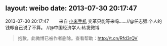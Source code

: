layout: weibo
date: 2013-07-30 20:17:47
---
<meta name="referrer" content="no-referrer" />

2013-07-30 20:17:47  &nbsp;&nbsp;&nbsp;&nbsp;&nbsp;&nbsp; 来自 <a href="http://app.weibo.com/t/feed/22zMnn" rel="nofollow">小米手机</a>
变革只能等来吗……//@任志强:个人的钱却自己说了不算。 //@中国经济学人:转发微博
>  抱歉，此微博已被作者删除。查看帮助：http://t.cn/Rfd3rQV
